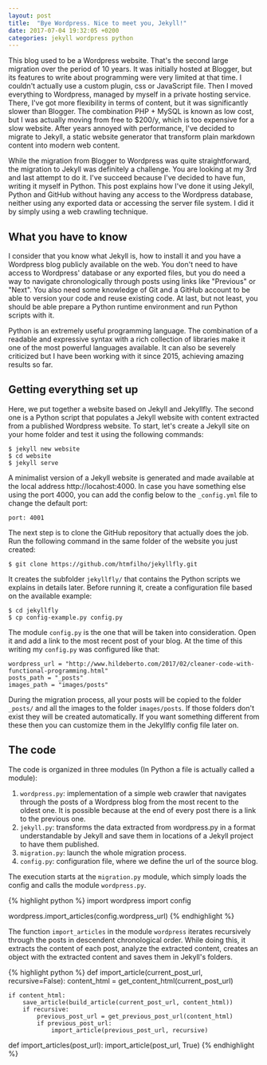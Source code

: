 ```yaml
---
layout: post
title:  "Bye Wordpress. Nice to meet you, Jekyll!"
date: 2017-07-04 19:32:05 +0200
categories: jekyll wordpress python
---
```


This blog used to be a Wordpress website. That's the second large migration over
the period of 10 years. It was initially hosted at Blogger, but its features to
write about programming were very limited at that time. I couldn't actually use
a custom plugin, css or JavaScript file. Then I moved everything to Wordpress,
managed by myself in a private hosting service. There, I've got more flexibility
in terms of content, but it was significantly slower than Blogger. The
combination PHP + MySQL is known as low cost, but I was actually moving from
free to $200/y, which is too expensive for a slow website. After years annoyed
with performance, I've decided to migrate to Jekyll, a static website generator
that transform plain markdown content into modern web content.

While the migration from Blogger to Wordpress was quite straightforward, the
migration to Jekyll was definitely a challenge. You are looking at my 3rd and
last attempt to do it. I've succeed because I've decided to have fun, writing it
myself in Python. This post explains how I've done it using Jekyll, Python and
GitHub without having any access to the Wordpress database, neither using any
exported data or accessing the server file system. I did it by simply using a
web crawling technique.

## What you have to know

I consider that you know what Jekyll is, how to install it and you have a
Wordpress blog publicly available on the web. You don't need to have access
to Wordpress' database or any exported files, but you do need a way to navigate
chronologically through posts using links like "Previous" or "Next". You also
need some knowledge of Git and a GitHub account to be able to version your code
and reuse existing code. At last, but not least, you should be able prepare a
Python runtime environment and run Python scripts with it.

Python is an extremely useful programming language. The combination of a
readable and expressive syntax with a rich collection of libraries make it one
of the most powerful languages available. It can also be severely criticized but
I have been working with it since 2015, achieving amazing results so far.

## Getting everything set up

Here, we put together a website based on Jekyll and Jekyllfly. The second one is
a Python script that populates a Jekyll website with content extracted from a
published Wordpress website. To start, let's create a Jekyll site on your home
folder and test it using the following commands:

    $ jekyll new website
    $ cd website
    $ jekyll serve

A minimalist version of a Jekyll website is generated and made available at the
local address http://locahost:4000. In case you have something else using the
port 4000, you can add the config below to the `_config.yml` file to change the
default port:

    port: 4001

The next step is to clone the GitHub repository that actually does the job. Run
the following command in the same folder of the website you just created:

    $ git clone https://github.com/htmfilho/jekyllfly.git

It creates the subfolder `jekyllfly/` that contains the Python scripts we
explains in details later. Before running it, create a configuration file based
on the available example:

    $ cd jekyllfly
    $ cp config-example.py config.py

The module `config.py` is the one that will be taken into consideration. Open it
and add a link to the most recent post of your blog. At the time of this writing
my `config.py` was configured like that:

```
wordpress_url = "http://www.hildeberto.com/2017/02/cleaner-code-with-functional-programming.html"
posts_path = "_posts"
images_path = "images/posts"
```

During the migration process, all your posts will be copied to the folder
`_posts/` and all the images to the folder `images/posts`. If those folders
don't exist they will be created automatically. If you want something different
from these then you can customize them in the Jekyllfly config file later on.

## The code

The code is organized in three modules (In Python a file is actually called a
module):

1. `wordpress.py`: implementation of a simple web crawler that navigates through
   the posts of a Wordpress blog from the most recent to the oldest one. It is
   possible because at the end of every post there is a link to the previous
   one.
2. `jekyll.py`: transforms the data extracted from wordpress.py in a format
   understandable by Jekyll and save them in locations of a Jekyll project to
   have them published.
3. `migration.py`: launch the whole migration process.
4. `config.py`: configuration file, where we define the url of the source blog.

The execution starts at the `migration.py` module, which simply loads the config
and calls the module `wordpress.py`.

{% highlight python %}
import wordpress
import config

wordpress.import_articles(config.wordpress_url)
{% endhighlight %}

The function `import_articles` in the module `wordpress` iterates recursively
through the posts in descendent chronological order. While doing this, it
extracts the content of each post, analyze the extracted content, creates an
object with the extracted content and saves them in Jekyll's folders.

{% highlight python %}
def import_article(current_post_url, recursive=False):
    content_html = get_content_html(current_post_url)

    if content_html:
        save_article(build_article(current_post_url, content_html))
        if recursive:
            previous_post_url = get_previous_post_url(content_html)
            if previous_post_url:
                import_article(previous_post_url, recursive)


def import_articles(post_url):
    import_article(post_url, True)
{% endhighlight %}
